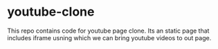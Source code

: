 # youtube-clone
This repo contains code for youtube page clone. Its an static page that includes iframe usning which we can bring youtube videos to out page.
